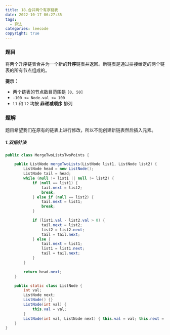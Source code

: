 ```yaml
---
title: 18.合并两个有序链表
date: 2022-10-17 06:27:35
tags:
  - 算法
categories: leecode
copyright: true
---
```


### 题目

将两个升序链表合并为一个新的**升序**链表并返回。新链表是通过拼接给定的两个链表的所有节点组成的。 

**提示：**

-   两个链表的节点数目范围是 `[0, 50]`
-   `-100 <= Node.val <= 100`
-   `l1` 和 `l2` 均按 **非递减顺序** 排列

### 题解

题目希望我们在原有的链表上进行修改，所以不能创建新链表然后插入元素。

##### 1.双指针法

```java
public class MergeTwoListsTwoPoints {

    public ListNode mergeTwoLists(ListNode list1, ListNode list2) {
        ListNode head = new ListNode();
        ListNode tail = head;
        while (null != list1 || null != list2) {
            if (null == list1) {
                tail.next = list2;
                break;
            } else if (null == list2) {
                tail.next = list1;
                break;
            }

            if (list1.val - list2.val > 0) {
                tail.next = list2;
                list2 = list2.next;
                tail = tail.next;
            } else {
                tail.next = list1;
                list1 = list1.next;
                tail = tail.next;
            }
        }

        return head.next;
    }

    public static class ListNode {
        int val;
        ListNode next;
        ListNode() {}
        ListNode(int val) {
            this.val = val;
        }
        ListNode(int val, ListNode next) { this.val = val; this.next = next; }
    }
}
```